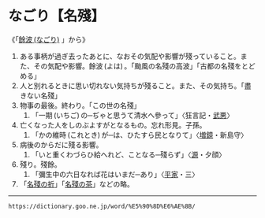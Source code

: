 # なごり【名殘】

《「[餘波 (なごり)](https://dictionary.goo.ne.jp/word/%E4%BD%99%E6%B3%A2_%28%E3%81%AA%E3%81%94%E3%82%8A%29/#jn-163867) 」から》
1.  ある事柄が過ぎ去ったあとに、なおその気配や影響が殘っていること。また、その気配や影響。餘波 (よは) 。「颱風の名殘の高波」「古都の名殘をとどめる」
2.  人と別れるときに思い切れない気持ちが殘ること。また、その気持ち。「盡きない名殘」
3.  物事の最後。終わり。「この世の名殘」    
    1.  「一期 (いちご) の─ぢゃと思うて清水へ參って」〈狂言記・[武悪](https://dictionary.goo.ne.jp/word/%E6%AD%A6%E6%82%AA/#jn-189591)〉
4. 亡くなった人をしのぶよすがとなるもの。忘れ形見。子孫。    
    1.  「かの維時 (これとき) が─は、ひたすら民となりて」〈[増鏡](https://dictionary.goo.ne.jp/word/%E5%A2%97%E9%8F%A1/#jn-208086)・新島守〉
5. 病後のからだに殘る影響。    
    1.  「いと重くわづらひ給へれど、ことなる─殘らず」〈[源](https://dictionary.goo.ne.jp/word/%E6%BA%90%E6%B0%8F%E7%89%A9%E8%AA%9E/#jn-69890)・夕顔〉
6. 殘り。殘餘。    
    1.  「彌生中の六日なれば花はいまだ─あり」〈[平家](https://dictionary.goo.ne.jp/word/%E5%B9%B3%E5%AE%B6%E7%89%A9%E8%AA%9E/#jn-198120)・三〉
7. 「[名殘の折](https://dictionary.goo.ne.jp/word/%E5%90%8D%E6%AE%8B%E3%81%AE%E6%8A%98/#jn-163873)」「[名殘の茶](https://dictionary.goo.ne.jp/word/%E5%90%8D%E6%AE%8B%E3%81%AE%E8%8C%B6/#jn-163878)」などの略。

---
`https://dictionary.goo.ne.jp/word/%E5%90%8D%E6%AE%8B/`